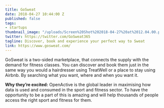 ```yaml
---
title: GoSweat
date: 2018-04-27 10:44:00 Z
published: false
tags:
- startups
thumbnail_image: "/uploads/Screen%20Shot%202018-04-27%20at%2012.04.00.png"
twitter: https://twitter.com/GoSweat365
tagline: Discover, book and experience your perfect way to Sweat
link: https://www.gosweat.com/
---
```


GoSweat is a two-sided marketplace, that connects the supply with the demand for fitness classes. You can discover and book them just in the same way you would a hairdresser using TreatWell or a place to stay using Airbnb. By searching what you want, where and when you want it.

**Why they’re excited:** OpenActive is the global leader in maximising how data is used and consumed in the sport and fitness sector. To have the opportunity to be a part of this is amazing and will help thousands of people access the right sport and fitness for them. 